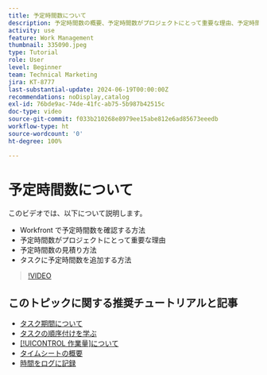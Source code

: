 ```yaml
---
title: 予定時間数について
description: 予定時間数の概要、予定時間数がプロジェクトにとって重要な理由、予定時間数をタスクに追加する方法を説明します。
activity: use
feature: Work Management
thumbnail: 335090.jpeg
type: Tutorial
role: User
level: Beginner
team: Technical Marketing
jira: KT-8777
last-substantial-update: 2024-06-19T00:00:00Z
recommendations: noDisplay,catalog
exl-id: 76bde9ac-74de-41fc-ab75-5b987b42515c
doc-type: video
source-git-commit: f033b210268e8979ee15abe812e6ad85673eeedb
workflow-type: ht
source-wordcount: '0'
ht-degree: 100%

---
```


# 予定時間数について

このビデオでは、以下について説明します。

* Workfront で予定時間数を確認する方法
* 予定時間数がプロジェクトにとって重要な理由
* 予定時間数の見積り方法
* タスクに予定時間数を追加する方法

>[!VIDEO](https://video.tv.adobe.com/v/335090/?quality=12&learn=on)


## このトピックに関する推奨チュートリアルと記事

* [タスク期間について](/help/manage-work/tasks/understand-task-durations.md)
* [タスクの順序付けを学ぶ](/help/manage-work/tasks/learn-to-sequence-tasks.md)
* [[!UICONTROL 作業量]について](/help/manage-work/tasks/understand-work-effort.md)
* [タイムシートの概要](https://experienceleague.adobe.com/ja/docs/workfront/using/timesheets/details/timesheets-overview)
* [時間をログに記録](https://experienceleague.adobe.com/ja/docs/workfront/using/timesheets/create-and-manage-timesheets-in-adobe-workfront/log-time)
